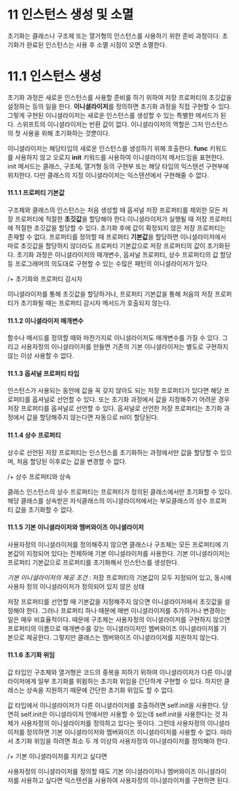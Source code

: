 # 11 인스턴스 생성 및 소멸

초기화는 클래스나 구조체 또는 열거형의 인스턴스를 사용하기 위한 준비 과정이다. 초기화가 완료된 인스턴스는 사용 후 소멸 시점이 오면 소멸한다. 



# 11.1 인스턴스 생성

초기화 과정은 새로운 인스턴스를 사용할 준비를 하기 위하여 저장 프로퍼티의 초깃값을 설정하는 등의 일을 한다. **이니셜라이저**를 정의하면 초기화 과정을 직접 구현할 수 있다. 그렇게 구현된 이니셜라이저는 새로운 인스턴스를 생성할 수 있는 특별한 메서드가 된다. 스위프트의 이니셜라이저는 반환 값이 없다. 이니셜라이저의 역할은 그저 인스턴스의 첫 사용을 위해 초기화하는 것뿐이다.

이니셜라이저는 해당타입의 새로운 인스턴스를 생성하기 위해 호출한다. **func** 키워드를 사용하지 않고 오로지 **init** 키워드를 사용하여 이니셜라이저 메서드임을 표현한다. init 메서드는 클래스, 구조체, 열거형 등의 구현부 또는 해당 타입의 익스텐션 구현부에 위치한다. 다만 클래스의 지정 이니셜라이저는 익스텐션에서 구현해줄 수 없다.

#### 11.1.1 프로퍼티 기본값 

구조체와 클래스의 인스턴스는 처음 생성할 때 옵셔널 저장 프로퍼티를 제외한 모든 저장 프로퍼티에 적절한 **초깃값**을 할당해야 한다.이니셜라이저가 실행될 때 저장 프로퍼티에 적절한 초깃값을 할당할 수 있다. 초기화 후에 값이 확정되지 않은 저장 프로퍼티는 존재할 수 없다. 프로퍼티를 정의할 때 프로퍼티 **기본값**을 할당하면 이니셜라이저에서 따로 초깃값을 할당하지 않더라도 프로퍼티 기본값으로 저장 프로퍼티의 값이 초기화된다. 초기화 과정은 이니셜라이저의 매개변수, 옵셔널 프로퍼티, 상수 프로퍼티의 값 할당 등 프로그래머의 의도대로 구현할 수 있는 수많은 패턴의 이니셜라이저가 있다.

/+ 초기화와 프로퍼티 감시자

이니셜라이저를 통해 초깃값을 할당하거나, 프로퍼티 기본값을 통해 처음의 저장 프로퍼티가 초기화될 때는 프로퍼티 감시자 메서드가 호출되지 않는다. 

#### 11.1.2 이니셜라이저 매개변수

함수나 메서드를 정의할 때와 마찬가지로 이니셜라이저도 매개변수를 가질 수 있다. 그리고 사용자정의 이니셜라이저를 만들면 기존의 기본 이니셜라이저는 별도로 구현하지 않는 이상 사용할 수 없다. 

#### 11.1.3 옵셔널 프로퍼티 타입

인스턴스가 사용되는 동안에 값을 꼭 갖지 않아도 되는 저장 프로퍼티가 있다면 해당 프로퍼티를 옵셔널로 선언할 수 있다. 또는 초기화 과정에서 값을 지정해주기 어려운 경우 저장 프로퍼티를 옵셔널로 선언할 수 있다. 옵셔널로 선언한 저장 프로퍼티는 초기화 과정에서 값을 할당해주지 않는다면 자동으로 nil이 할당된다.

#### 11.1.4 상수 프로퍼티

상수로 선언된 저장 프로퍼티는 인스턴스를 초기화하는 과정에서만 값을 할당할 수 있으며, 처음 할당된 이후로는 값을 변경할 수 없다. 

/+ 상수 프로퍼티와 상속

클래스 인스턴스의 상수 프로퍼티는 프로퍼티가 정의된 클래스에서만 초기화할 수 있다. 해당 클래스를 상속받은 자식클래스의 이니셜라이저에서는 부모클래스의 상수 프로퍼티 값을 초기화할 수 없다. 

#### 11.1.5 기본 이니셜라이저와 멤버와이즈 이니셜라이저

사용자정의 이니셜라이저를 정의해주지 않으면 클래스나 구조체는 모든 프로퍼티에 기본값이 지정되어 있다는 전제하에 기본 이니셜라이저를 사용한다. 기본 이니셜라이저는 프로퍼티 기본값으로 프로퍼티를 초기화해서 인스턴스를 생성한다.

*기본 이니셜라이저의 제공 조건* : 저장 프로퍼티의 기본값이 모두 지정되어 있고, 동시에 사용자 정의 이니셜라이저가 정의되어 있지 않은 상태

저장 프로퍼티를 선언할 때 기본값을 지정해주지 않으면 이니셜라이저에서 초깃값을 설정해야 한다. 그러나 프로퍼티 하나 때문에 매번 이니셜라이저를 추가하거나 변경하는 일은 매우 비효율적이다. 때문에 구조체는 사용자정의 이니셜라이저를 구현하지 않으면 프로퍼티의 이름으로 매개변수를 갖는 이니셜라이저인 멤버와이즈 이니셜라이저를 기본으로 제공한다. 그렇지만 클래스는 멤버와이즈 이니셜라이저를 지원하지 않는다. 

#### 11.1.6 초기화 위임

값 타입인 구조체와 열거형은 코드의 중복을 피하기 위하여 이니셜라이저가 다른 이니셜라이저에게 일부 초기화를 위윔하는 초기화 위임을 간단하게 구현할 수 있다. 하지만 클래스는 상속을 지원하기 때문에 간단한 초기화 위임도 할 수 없다. 

값 타입에서 이니셜라이저가 다른 이니셜라이저를 호출하려면 self.init을 사용한다. 당연히 self.init은 이니셜라이저 안에서만 사용할 수 있는데 self.init을 사용한다는 것 자체가 사용자정의 이니셜라이저를 정의하고 있다는 뜻이다. 그런데 사용자정의 이니셜라이저를 정의하면 기본 이니셜라이저와 멤버와이즈 이니셜라이저를 사용할 수 없다. 따라서 초기화 위임을 하려면 최소 두 개 이상의 사용자정의 이니셜라이저를 정의해야 한다.

/+ 기본 이니셜라이저를 지키고 싶다면

사용자정의 이니셜라이저를 정의할 때도 기본 이니셜라이저나 멤버와이즈 이니셜라이저를 사용하고 싶다면 익스텐션을 사용하여 사용자정의 이니셜라이저를 구현하면 된다.